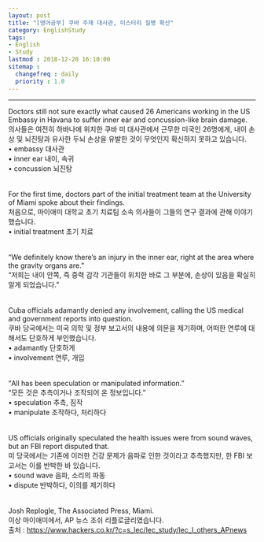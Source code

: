 ```yaml
---
layout: post
title: "[영어공부] 쿠바 주재 대사관, 미스터리 질병 확산"
category: EnglishStudy
tags:
- English
- Study
lastmod : 2018-12-20 16:10:00
sitemap :
  changefreq : daily
  priority : 1.0
---
```


***

<!--미리보기-->
<span class="style17">Doctors  still not sure exactly what caused 26 Americans working in the US Embassy in  Havana to suffer inner ear and concussion-like brain damage. </span><br>
  <span class="style12">의사들은 여전히 하바나에 위치한 쿠바 미 대사관에서 근무한 미국인 26명에게, 내이 손상 및 뇌진탕과 유사한 두뇌 손상을 유발한 것이  무엇인지 확신하지 못하고 있습니다.</span><br>
  <span class="style15">• embassy 대사관 <br>
• inner ear 내이, 속귀 <br>
• concussion 뇌진탕 </span><br><span class="style15"><br></span><br>
<span class="style17">For the  first time, doctors part of the initial treatment team at the University of  Miami spoke about their findings. </span><br>
  <span class="style12">처음으로, 마이애미 대학교  초기 치료팀 소속 의사들이 그들의 연구 결과에 관해 이야기했습니다.</span><br>
  <span class="style15">• initial treatment  초기 치료 </span><br><span class="style15"><br></span><br>
<span class="style17">“We definitely know  there’s an injury in the inner ear, right at the area where the gravity organs  are.”</span><br>
  <span class="style12">“저희는 내이 안쪽, 즉 중력 감각 기관들이 위치한 바로 그 부분에, 손상이 있음을 확실히  알게 되었습니다.”</span><br><span class="style12"><br></span><br>
<span class="style17">Cuba  officials adamantly denied any involvement, calling the US medical and  government reports into question. </span><br>
  <span class="style12">쿠바 당국에서는 미국 의학 및 정부 보고서의 내용에 의문을 제기하며, 어떠한 연루에 대해서도 단호하게 부인했습니다.</span><br>
  <span class="style15">• adamantly 단호하게 <br>
• involvement 연루, 개입 </span><br><span class="style15"><br></span><br>
<span class="style17">“All has been  speculation or manipulated information.”</span><br>
  <span class="style12">“모든 것은 추측이거나 조작되어  온 정보입니다.”</span><br>
  <span class="style15">• speculation 추측, 짐작 <br>
• manipulate 조작하다, 처리하다 </span><br><span class="style15"><br></span><br>
<span class="style17">US officials  originally speculated the health issues were from sound waves, but an FBI  report disputed that. </span><br>
  <span class="style12">미 당국에서는 기존에 이러한 건강 문제가 음파로 인한 것이라고 추측했지만, 한 FBI 보고서는 이를 반박한 바 있습니다.</span><br>
  <span class="style15">• sound wave 음파, 소리의 파동 <br>
• dispute 반박하다, 이의를 제기하다 </span><br><span class="style15"><br></span><br>
<span class="style17">Josh  Replogle, The Associated Press, Miami.</span><br>
  <span class="style12">이상 마이애미에서, AP 뉴스  조쉬 리플로글리였습니다.</span><span class="style9"><br>
출처 : https://www.hackers.co.kr/?c=s_lec/lec_study/lec_I_others_APnews
